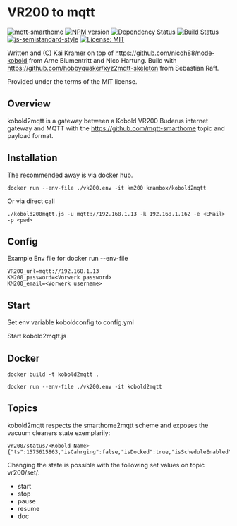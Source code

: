 # VR200 to mqtt

[![mqtt-smarthome](https://img.shields.io/badge/mqtt-smarthome-blue.svg)](https://github.com/mqtt-smarthome/mqtt-smarthome)
[![NPM version](https://badge.fury.io/js/kobold2mqtt.svg)](http://badge.fury.io/js/kobold2mqtt)
[![Dependency Status](https://img.shields.io/gemnasium/krambox/kobold2mqtt.svg?maxAge=2592000)](https://gemnasium.com/github.com/krambox/kobold2mqtt)
[![Build Status](https://travis-ci.org/krambox/kobold2mqtt.svg?branch=master)](https://travis-ci.org/krambox/kobold2mqtt)
[![js-semistandard-style](https://img.shields.io/badge/code%20style-semistandard-brightgreen.svg?style=flat-square)](https://github.com/Flet/semistandard)
[![License: MIT](https://img.shields.io/badge/License-MIT-yellow.svg)](https://opensource.org/licenses/MIT)

Written and (C) Kai Kramer on top of https://github.com/nicoh88/node-kobold from Arne Blumentritt and Nico Hartung. Build with https://github.com/hobbyquaker/xyz2mqtt-skeleton from Sebastian Raff.

Provided under the terms of the MIT license.

## Overview

kobold2mqtt is a gateway between a Kobold VR200 Buderus internet gateway and MQTT with the https://github.com/mqtt-smarthome topic and payload format.

## Installation

The recommended away is via docker hub.

    docker run --env-file ./vk200.env -it km200 krambox/kobold2mqtt

Or via direct call

    ./kobold200mqtt.js -u mqtt://192.168.1.13 -k 192.168.1.162 -e <EMail> -p <pwd>

## Config

Example Env file for docker run --env-file

```
VR200_url=mqtt://192.168.1.13
KM200_password=<Vorwerk password>
KM200_email=<Vorwerk username>
```

## Start

Set env variable koboldconfig to config.yml

Start kobold2mqtt.js

## Docker

    docker build -t kobold2mqtt .

    docker run --env-file ./vk200.env -it kobold2mqtt

## Topics

kobold2mqtt respects the smarthome2mqtt scheme and exposes the vacuum cleaners state exemplarily:

    vr200/status/<Kobold Name> {"ts":1575615863,"isCahrging":false,"isDocked":true,"isScheduleEnabled":true,"charge":93,"state":"stopped","action":0}

Changing the state is possible with the following set values on topic vr200/set/<Kobold Name>:

- start
- stop
- pause
- resume
- doc
